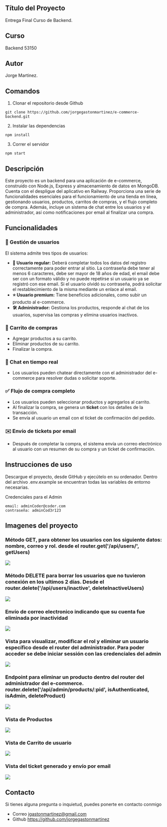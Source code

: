 ## Título del Proyecto

Entrega Final Curso de Backend.

## Curso

Backend 53150

## Autor

Jorge Martinez.

## Comandos

1. Clonar el repositorio desde Github
```
git clone https://github.com/jorgegastonmartinez/e-commerce-backend.git
```
2. Instalar las dependencias
```
npm install
```

3. Correr el servidor
```
npm start
```

## Descripción

Este proyecto es un backend para una aplicación de e-commerce, construido con Node.js, Express y almacenamiento de datos en MongoDB. Cuenta con el despligue del aplicativo en Railway. Proporciona una serie de funcionalidades esenciales para el funcionamiento de una tienda en línea, gestionando usuarios, productos, carritos de compras, y el flujo completo de compra. Además, incluye un sistema de chat entre los usuarios y el administrador, así como notificaciones por email al finalizar una compra.

## Funcionalidades

### 🔑 Gestión de usuarios
El sistema admite tres tipos de usuarios:

- **👤 Usuario regular:** Deberá completar todos los datos del registro correctamente para poder entrar al sitio. La contraseña debe tener al menos 6 caracteres, debe ser mayor de 18 años de edad, el email debe ser con un formato válido y no puede repetirse si un usuario ya se registró con ese email. Si el usuario olvidó su contraseña, podrá solicitar el restablecimiento de la misma mediante un enlace al email.
- **⭐ Usuario premium:** Tiene beneficios adicionales, como subir un producto al e-commerce.
- **🛠️ Administrador:** Gestiona los productos, responde al chat de los usuarios, supervisa las compras y elimina usuarios inactivos.

### 🛒 Carrito de compras
- Agregar productos a su carrito.
- Eliminar productos de su carrito.
- Finalizar la compra.

### 💬 Chat en tiempo real
- Los usuarios pueden chatear directamente con el administrador del e-commerce para resolver dudas o solicitar soporte.

### ✅  Flujo de compra completo
- Los usuarios pueden seleccionar productos y agregarlos al carrito.
- Al finalizar la compra, se genera un **ticket** con los detalles de la transacción.
- Se envía al usuario un email con el ticket de confirmación del pedido.

### ✉️ Envío de tickets por email
- Después de completar la compra, el sistema envía un correo electrónico al usuario con un resumen de su compra y un ticket de confirmación.


## Instrucciones de uso

Descargue el proyecto, desde GitHub y ejecútelo en su ordenador. Dentro del archivo .env.example se encuentran todas las variables de entorno necesarias.

Credenciales para el Admin
```
email: adminCoder@coder.com
contraseña: adminCod3r123
```


## Imagenes del proyecto

### Método GET, para obtener los usuarios con los siguiente datos: nombre, correo y rol. desde el router.get('/api/users/', getUsers)
![](./entrega-final/src/public/img/Captura%20de%20pantalla%202024-09-14%20a%20la(s)%205.02.58 p. m..png)

### Método DELETE para borrar los usuarios que no tuvieron conexión en los ultimos 2 días. Desde el router.delete('/api/users/inactive', deleteInactiveUsers)
![](./entrega-final/src/public/img/Captura%20de%20pantalla%202024-09-16%20a%20la(s)%204.16.00 p. m..png)

### Envío de correo electronico indicando que su cuenta fue eliminada por inactividad
![](./entrega-final/src/public/img/Captura%20de%20pantalla%202024-09-16%20a%20la(s)%204.19.34 p. m..png)

### Vista para visualizar, modificar el rol y eliminar un usuario específico desde el router del administrador. Para poder acceder se debe iniciar sessión con las credenciales del admin
![](./entrega-final/src/public/img/Captura%20de%20pantalla%202024-09-14%20a%20la(s)%205.08.10 p. m..png)

### Endpoint para eliminar un producto dentro del router del administrador del e-commerce. router.delete('/api/admin/products/:pid', isAuthenticated, isAdmin, deleteProduct)
![](./entrega-final/src/public/img/Captura%20de%20pantalla%202024-09-14%20a%20la(s)%205.28.30 p. m..png)

### Vista de Productos
![](./entrega-final/src/public/img/Captura%20de%20pantalla%202024-09-14%20a%20la(s)%205.47.03 p. m..png)

### Vista de Carrito de usuario
![](./entrega-final/src/public/img/Captura%20de%20pantalla%202024-09-14%20a%20la(s)%205.37.20 p. m..png)

### Vista del ticket generado y envío por email
![](./entrega-final/src/public/img/Captura%20de%20pantalla%202024-09-14%20a%20la(s)%205.43.36 p. m..png)

## Contacto

Si tienes alguna pregunta o inquietud, puedes ponerte en contacto conmigo
- Correo jgastonmartinez@gmail.com
- Github https://github.com/jorgegastonmartinez